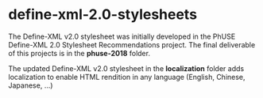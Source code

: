 # define-xml-2.0-stylesheets

The Define-XML v2.0 stylesheet was initially developed in the PhUSE Define-XML 2.0 Stylesheet Recommendations project. The final deliverable of this projects is in the **phuse-2018** folder.

The updated Define-XML v2.0 stylesheet in the **localization** folder adds localization to enable HTML rendition in any language (English, Chinese, Japanese, ...)

